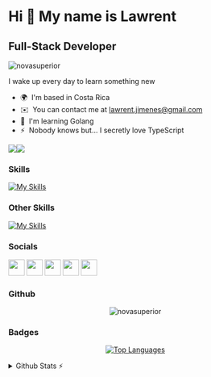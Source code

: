 Hi 👋 My name is Lawrent
========================

Full-Stack Developer
--------------------
<p align="left"> <img src="https://komarev.com/ghpvc/?username=novasuperior&label=Profile%20views&color=0e75b6&style=flat" alt="novasuperior" /> </p>

I wake up every day to learn something new

* 🌍  I'm based in Costa Rica
* ✉️  You can contact me at [lawrent.jimenes@gmail.com](mailto:lawrent.jimenes@gmail.com)
* 🧠  I'm learning Golang
* ⚡  Nobody knows but... I secretly love TypeScript

<a href="https://www.twitter.com/nova_superior_" target="_blank" rel="noreferrer"><img
src="https://img.shields.io/twitter/follow/nova_superior_?logo=twitter&style=for-the-badge&color=0891b2&labelColor=0f172a"
/></a><a href="https://www.github.com/novasuperior" target="_blank" rel="noreferrer"><img
src="https://img.shields.io/github/followers/novasuperior?logo=github&style=for-the-badge&color=0891b2&labelColor=0f172a" /></a>

### Skills

[![My Skills](https://skillicons.dev/icons?i=js,html,css,bootstrap,py,flask,mysql,mongodb,express,react,nodejs,ts,git,go)](https://skillicons.dev)

### Other Skills

[![My Skills](https://skillicons.dev/icons?i=vscode,neovim,github,vite,linux)](https://skillicons.dev)

### Socials

<p align="left"> <a href="https://discord.com/users/Nova_Superior#0771" target="_blank" rel="noreferrer"><img src="https://raw.githubusercontent.com/danielcranney/readme-generator/main/public/icons/socials/discord.svg" width="32" height="32" /></a> <a href="https://www.github.com/novasuperior" target="_blank" rel="noreferrer"><img src="https://raw.githubusercontent.com/danielcranney/readme-generator/main/public/icons/socials/github-dark.svg" width="32" height="32" /></a> <a href="https://www.linkedin.com/in/lawrent-umaña-93ab57233/" target="_blank" rel="noreferrer"><img src="https://raw.githubusercontent.com/danielcranney/readme-generator/main/public/icons/socials/linkedin.svg" width="32" height="32" /></a> <a href="https://www.stackoverflow.com/users/18970891/nova-superior" target="_blank" rel="noreferrer"><img src="https://raw.githubusercontent.com/danielcranney/readme-generator/main/public/icons/socials/stackoverflow.svg" width="32" height="32" /></a> <a href="https://www.twitter.com/nova_superior_" target="_blank" rel="noreferrer"><img src="https://raw.githubusercontent.com/danielcranney/readme-generator/main/public/icons/socials/twitter.svg" width="32" height="32" /></a></p>

### Github

<p align="center"><img align="center" src="https://github-readme-streak-stats.herokuapp.com/?user=novasuperior&" alt="novasuperior" /></p>

### Badges

<p align="center"><a href="https://github.com/novasuperior" align="center"><img align="center" src="https://github-readme-stats.vercel.app/api/top-langs/?username=novasuperior&langs_count=10&title_color=0891b2&text_color=ffffff&icon_color=0891b2&bg_color=0f172a&hide_border=true&locale=en&custom_title=Top%20%Languages" alt="Top Languages" /></a></p>

<details>
  <summary>Github Stats ⚡</summary>
  
  <a href="#">![Github stats](https://github-readme-stats.vercel.app/api?username=novasuperior&theme=blueberry&count_private=true&hide_border=true&line_height=20)</a>
  <a href="#">![Top Langs](https://github-readme-stats.vercel.app/api/top-langs/?username=novasuperior&layout=compact&theme=blueberry&count_private=true&hide_border=true)</a>
</details>

